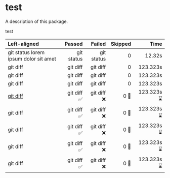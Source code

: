 # test

A description of this package.

test


| Left-aligned |     Passed     |     Failed     |     Skipped     |     Time     |
| :---         |      ---:      |      ---:      |       ---:      |    ---:      |
| git status lorem ipsum dolor sit amet   | git status     | git status     | 0               |  12.32s      |
| git diff     | git diff       | git diff       | 0               |  123.323s    |
| git diff     | git diff       | git diff       | 0               |  123.323s    |
| git diff     | git diff       | git diff       | 0               |  123.323s    |
| [git diff](Sources/test/test.swift#L4)     | git diff  ✅     | git diff  ❌     | 0     🔀          |  123.323s  ⌛️  |
| git diff     | git diff  ✅     | git diff  ❌     | 0     🔀          |  123.323s  ⌛️  |
| git diff     | git diff  ✅     | git diff  ❌     | 0     🔀          |  123.323s  ⌛️  |
| git diff     | git diff  ✅     | git diff  ❌     | 0     🔀          |  123.323s  ⌛️  |
| git diff     | git diff  ✅     | git diff  ❌     | 0     🔀          |  123.323s  ⌛️  |
